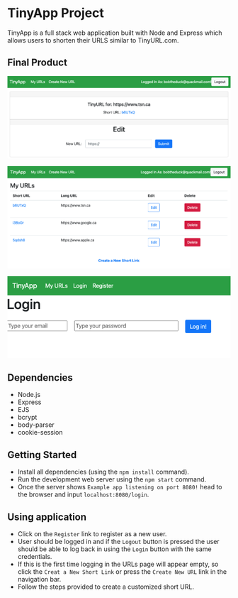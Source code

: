 # TinyApp Project

TinyApp is a full stack web application built with Node and Express which allows users to shorten their URLS similar to TinyURL.com. 

## Final Product

!["Screenshot of URL edit page"](https://github.com/brodybayley/tinyapp/blob/security/docs/urls-id.png?raw=true)

!["Screenshot of URLs page"](https://github.com/brodybayley/tinyapp/blob/security/docs/urls-page.png?raw=true)

!["Screenshot of login page"](https://github.com/brodybayley/tinyapp/blob/security/docs/urls-login.png?raw=true)

## Dependencies

- Node.js
- Express
- EJS
- bcrypt
- body-parser
- cookie-session

## Getting Started

- Install all dependencies (using the `npm install` command).
- Run the development web server using the `npm start` command.
- Once the server shows `Example app listening on port 8080!` head to the browser and input `localhost:8080/login`.

## Using application
- Click on the `Register` link to register as a new user.
- User should be logged in and if the `Logout` button is pressed the user should be able to log back in using the `Login` button with the same credentials.
- If this is the first time logging in the URLs page will appear empty, so click the `Creat a New Short Link` or press the `Create New URL` link in the navigation bar.
- Follow the steps provided to create a customized short URL.
